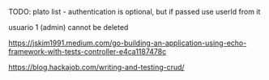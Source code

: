 TODO: plato list - authentication is optional, but if passed use userId from it

usuario 1 (admin) cannot be deleted

https://jskim1991.medium.com/go-building-an-application-using-echo-framework-with-tests-controller-e4ca1187478c

https://blog.hackajob.com/writing-and-testing-crud/